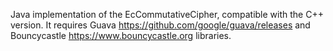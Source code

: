 Java implementation of the EcCommutativeCipher, compatible with the C++ version.
It requires Guava https://github.com/google/guava/releases and Bouncycastle
https://www.bouncycastle.org libraries.
